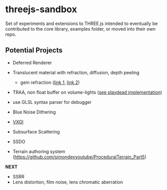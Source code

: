 # threejs-sandbox

Set of experiments and extensions to THREE.js intended to eventually be contributed to the core library, examples folder, or moved into their own repo.

## Potential Projects

- Deferred Renderer
- Translucent material with refraction, diffusion, depth peeling
  - gem refraction ([link 1](https://www.shadertoy.com/view/ltfXDM), [link 2](https://github.com/amsXYZ/three-multifaceted-refraction))
- TRAA, non float buffer on volume-lights ([see playdead implementation](https://github.com/playdeadgames/temporal/blob/master/GDC2016_Temporal_Reprojection_AA_INSIDE.pdf))

- use GLSL syntax parser for debugger
- Blue Noise Dithering
- [VXGI](https://wickedengine.net/2017/08/30/voxel-based-global-illumination/)
- Subsurface Scattering
- SSDO
- Terrain authoring system (https://github.com/simondevyoutube/ProceduralTerrain_Part5)

**NEXT**
- SSRR
- Lens distortion, film noise, lens chromatic aberration
